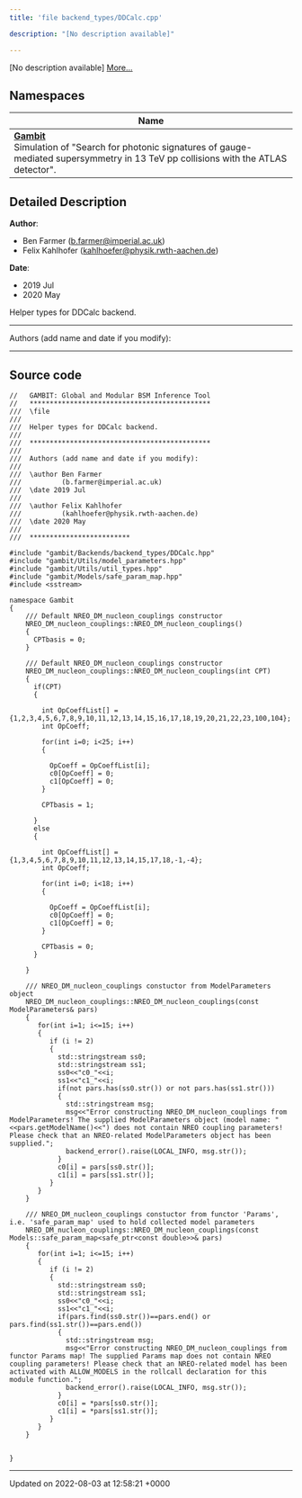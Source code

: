 ```yaml
---
title: 'file backend_types/DDCalc.cpp'

description: "[No description available]"

---
```







[No description available] [More...](#detailed-description)

## Namespaces

| Name           |
| -------------- |
| **[Gambit](/documentation/code/colliderbit/namespaces/namespacegambit/)** <br>Simulation of "Search for photonic signatures of gauge-mediated supersymmetry in 13 TeV pp collisions with the ATLAS detector".  |

## Detailed Description


**Author**: 

  * Ben Farmer ([b.farmer@imperial.ac.uk](mailto:b.farmer@imperial.ac.uk)) 
  * Felix Kahlhofer ([kahlhoefer@physik.rwth-aachen.de](mailto:kahlhoefer@physik.rwth-aachen.de)) 


**Date**: 

  * 2019 Jul
  * 2020 May


Helper types for DDCalc backend.



------------------

Authors (add name and date if you modify):



------------------




## Source code

```
//   GAMBIT: Global and Modular BSM Inference Tool
//   *********************************************
///  \file
///
///  Helper types for DDCalc backend.
///
///  *********************************************
///
///  Authors (add name and date if you modify):
///
///  \author Ben Farmer
///          (b.farmer@imperial.ac.uk)
///  \date 2019 Jul
///
///  \author Felix Kahlhofer
///          (kahlhoefer@physik.rwth-aachen.de)
///  \date 2020 May
///
///  *************************

#include "gambit/Backends/backend_types/DDCalc.hpp"
#include "gambit/Utils/model_parameters.hpp"
#include "gambit/Utils/util_types.hpp" 
#include "gambit/Models/safe_param_map.hpp"
#include <sstream>

namespace Gambit
{
    /// Default NREO_DM_nucleon_couplings constructor
    NREO_DM_nucleon_couplings::NREO_DM_nucleon_couplings()
    {
      CPTbasis = 0;
    }

    /// Default NREO_DM_nucleon_couplings constructor
    NREO_DM_nucleon_couplings::NREO_DM_nucleon_couplings(int CPT)
    {
      if(CPT)
      {

        int OpCoeffList[] = {1,2,3,4,5,6,7,8,9,10,11,12,13,14,15,16,17,18,19,20,21,22,23,100,104};
        int OpCoeff;

        for(int i=0; i<25; i++)
        {

          OpCoeff = OpCoeffList[i];
          c0[OpCoeff] = 0;
          c1[OpCoeff] = 0;
        }

        CPTbasis = 1;

      }
      else
      {

        int OpCoeffList[] = {1,3,4,5,6,7,8,9,10,11,12,13,14,15,17,18,-1,-4};
        int OpCoeff;

        for(int i=0; i<18; i++)
        {

          OpCoeff = OpCoeffList[i];
          c0[OpCoeff] = 0;
          c1[OpCoeff] = 0;
        }

        CPTbasis = 0;
      }

    }

    /// NREO_DM_nucleon_couplings constuctor from ModelParameters object
    NREO_DM_nucleon_couplings::NREO_DM_nucleon_couplings(const ModelParameters& pars)
    {
       for(int i=1; i<=15; i++)
       {
          if (i != 2)
          {
            std::stringstream ss0;
            std::stringstream ss1;
            ss0<<"c0_"<<i;
            ss1<<"c1_"<<i;
            if(not pars.has(ss0.str()) or not pars.has(ss1.str()))
            {
              std::stringstream msg;
              msg<<"Error constructing NREO_DM_nucleon_couplings from ModelParameters! The supplied ModelParameters object (model name: "<<pars.getModelName()<<") does not contain NREO coupling parameters! Please check that an NREO-related ModelParameters object has been supplied.";
              backend_error().raise(LOCAL_INFO, msg.str());
            }
            c0[i] = pars[ss0.str()];
            c1[i] = pars[ss1.str()];
          }
       } 
    }

    /// NREO_DM_nucleon_couplings constuctor from functor 'Params', i.e. 'safe_param_map' used to hold collected model parameters 
    NREO_DM_nucleon_couplings::NREO_DM_nucleon_couplings(const Models::safe_param_map<safe_ptr<const double>>& pars)
    {
       for(int i=1; i<=15; i++)
       {
          if (i != 2)
          {
            std::stringstream ss0;
            std::stringstream ss1;
            ss0<<"c0_"<<i;
            ss1<<"c1_"<<i;
            if(pars.find(ss0.str())==pars.end() or pars.find(ss1.str())==pars.end())
            {
              std::stringstream msg;
              msg<<"Error constructing NREO_DM_nucleon_couplings from functor Params map! The supplied Params map does not contain NREO coupling parameters! Please check that an NREO-related model has been activated with ALLOW_MODELS in the rollcall declaration for this module function.";
              backend_error().raise(LOCAL_INFO, msg.str());
            }
            c0[i] = *pars[ss0.str()];
            c1[i] = *pars[ss1.str()];
          }
       }  
    }


}
```


-------------------------------

Updated on 2022-08-03 at 12:58:21 +0000
